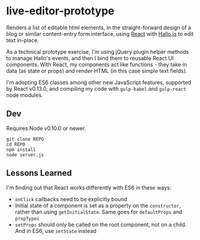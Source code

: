 # live-editor-prototype

Renders a list of editable html elements, in the straight-forward design of a blog or similar content-entry form interface, using [React](http://facebook.github.io/react/) with [Hallo.js](http://hallojs.org) to edit text in-place.

As a technical prototype exercise, I'm using jQuery plugin helper methods to manage Hallo's events, and then I bind them to reusable React UI components. With React, my components act like functions - they take in data (as state or props) and render HTML (in this case simple text fields).  

I'm adopting ES6 classes among other new JavaScript features, supported by React v0.13.0, and compiling my code with `gulp-babel` and `gulp-react` node modules.

## Dev

Requires Node v0.10.0 or newer.

	git clone REPO
	cd REPO
	npm install
	node server.js

## Lessons Learned

I'm finding out that React works differently with ES6 in these ways:

* `onClick` callbacks need to be explicitly bound
* Initial state of a component is set as a property on the `constructor`, rather than using `getInitialState`. Same goes for `defaultProps` and `propTypes`
* `setProps` should only be called on the root component, not on a child. And in ES6, use `setState` instead